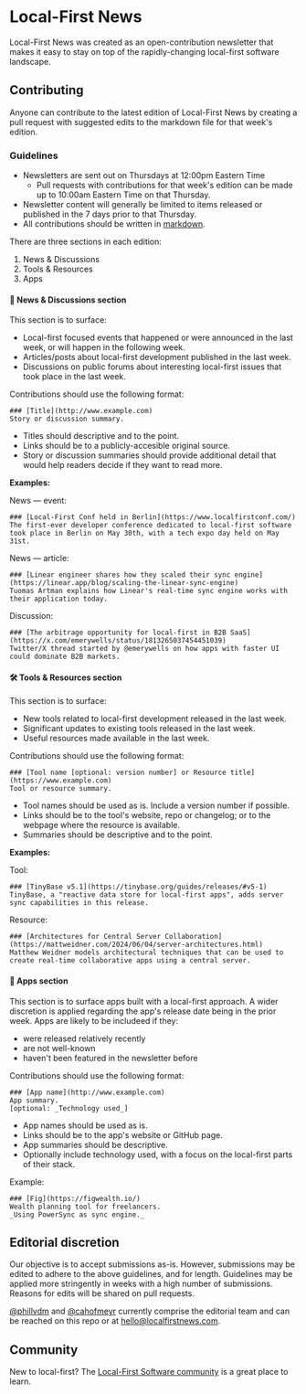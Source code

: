 # Local-First News
Local-First News was created as an open-contribution newsletter that makes it easy to stay on top of the rapidly-changing local-first software landscape.

## Contributing
Anyone can contribute to the latest edition of Local-First News by creating a pull request with suggested edits to the markdown file for that week's edition.

### Guidelines
- Newsletters are sent out on Thursdays at 12:00pm Eastern Time
  - Pull requests with contributions for that week's edition can be made up to 10:00am Eastern Time on that Thursday.
- Newsletter content will generally be limited to items released or published in the 7 days prior to that Thursday.
- All contributions should be written in [markdown](https://docs.github.com/en/get-started/writing-on-github/getting-started-with-writing-and-formatting-on-github/basic-writing-and-formatting-syntax).

There are three sections in each edition:
1. News & Discussions <!-- TODO update with in-page links once published -->
2. Tools & Resources
3. Apps

#### 📰 News & Discussions section
This section is to surface: 
- Local-first focused events that happened or were announced in the last week, or will happen in the following week.
- Articles/posts about local-first development published in the last week.
- Discussions on public forums about interesting local-first issues that took place in the last week.

Contributions should use the following format:

```
### [Title](http://www.example.com)
Story or discussion summary.
```

- Titles should descriptive and to the point.
- Links should be to a publicly-accesible original source.
- Story or discussion summaries should provide additional detail that would help readers decide if they want to read more.

**Examples:**

News — event:
```
### [Local-First Conf held in Berlin](https://www.localfirstconf.com/)
The first-ever developer conference dedicated to local-first software took place in Berlin on May 30th, with a tech expo day held on May 31st.
```

News — article:
```
### [Linear engineer shares how they scaled their sync engine](https://linear.app/blog/scaling-the-linear-sync-engine)
Tuomas Artman explains how Linear's real-time sync engine works with their application today.
```

Discussion:
```
### [The arbitrage opportunity for local-first in B2B SaaS](https://x.com/emerywells/status/1813265037454451039)
Twitter/X thread started by @emerywells on how apps with faster UI could dominate B2B markets.
```

#### 🛠️ Tools & Resources section
This section is to surface:
- New tools related to local-first development released in the last week.
- Significant updates to existing tools released in the last week.
- Useful resources made available in the last week.

Contributions should use the following format:

```
### [Tool name [optional: version number] or Resource title](https://www.example.com)
Tool or resource summary.
```

- Tool names should be used as is. Include a version number if possible.
- Links should be to the tool's website, repo or changelog; or to the webpage where the resource is available.
- Summaries should be descriptive and to the point.

**Examples:**

Tool:
```
### [TinyBase v5.1](https://tinybase.org/guides/releases/#v5-1)
TinyBase, a "reactive data store for local-first apps", adds server sync capabilities in this release.
```

Resource:
```
### [Architectures for Central Server Collaboration](https://mattweidner.com/2024/06/04/server-architectures.html)
Matthew Weidner models architectural techniques that can be used to create real-time collaborative apps using a central server.
```

#### 👾 Apps section
This section is to surface apps built with a local-first approach. A wider discretion is applied regarding the app's release date being in the prior week. Apps are likely to be includeed if they:
- were released relatively recently
- are not well-known
- haven't been featured in the newsletter before

Contributions should use the following format:

```
### [App name](http://www.example.com)
App summary.
[optional: _Technology used_]
```

- App names should be used as is.
- Links should be to the app's website or GitHub page.
- App summaries should be descriptive.
- Optionally include technology used, with a focus on the local-first parts of their stack.

Example:
```
### [Fig](https://figwealth.io/)
Wealth planning tool for freelancers.
_Using PowerSync as sync engine._
```

## Editorial discretion
Our objective is to accept submissions as-is. However, submissions may be edited to adhere to the above guidelines, and for length. Guidelines may be applied more stringently in weeks with a high number of submissions. Reasons for edits will be shared on pull requests.

[@phillvdm](https://github.com/phillvdm) and [@cahofmeyr](https://github.com/cahofmeyr) currently comprise the editorial team and can be reached on this repo or at [hello@localfirstnews.com](mailto:hello@localfirstnews.com).


## Community
New to local-first? The [Local-First Software community](https://localfirstweb.dev/) is a great place to learn.
